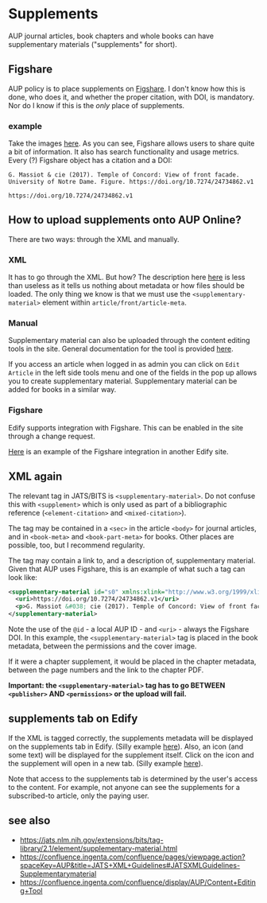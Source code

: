 # Supplements

AUP journal articles, book chapters and whole books can have supplementary materials ("supplements" for short).

## Figshare

AUP policy is to place supplements on [Figshare](https://figshare.com/). I don't know how this is done, who does it, and whether the proper citation, with DOI, is mandatory. Nor do I know if this is the _only_ place of supplements.

### example

Take the images [here](https://figshare.com/articles/figure/Temple_of_Concord_View_of_front_facade/24734862?file=43563720). As you can see, Figshare allows users to share quite a bit of information. It also has search functionality and usage metrics. Every (?) Figshare object has a citation and a DOI:

```
G. Massiot & cie (2017). Temple of Concord: View of front facade. University of Notre Dame. Figure. https://doi.org/10.7274/24734862.v1
```

```
https://doi.org/10.7274/24734862.v1
```

## How to upload supplements onto AUP Online?

There are two ways: through the XML and manually.

### XML
It has to go through the XML. But how? The description here [here](https://confluence.ingenta.com/confluence/pages/viewpage.action?spaceKey=AUP&title=JATS+XML+Guidelines#JATSXMLGuidelines-Supplementarymaterial) is less than useless as it tells us nothing about metadata or how files should be loaded. The only thing we know is that we must use the `<supplementary-material>` element within `article/front/article-meta`.

### Manual
Supplementary material can also be uploaded through the content editing tools in the site. General documentation for the tool is provided [here](https://confluence.ingenta.com/confluence/display/AUP/Content+Editing+Tool).

If you access an article when logged in as admin you can click on `Edit Article` in the left side tools menu and one of the fields in the pop up allows you to create supplementary material. Supplementary material can be added for books in a similar way.

### Figshare
Edify supports integration with Figshare. This can be enabled in the site through a change request. 

[Here](https://www.microbiologyresearch.org/content/journal/acmi/10.1099/acmi.0.000511.v3#supplementary_data) is an example of the Figshare integration in another Edify site.

## XML again

The relevant tag in JATS/BITS is `<supplementary-material>`. Do not confuse this with `<supplement>` which is only used as part of a bibliographic reference (`<element-citation>` and `<mixed-citation>`). 

The tag may be contained in a `<sec>` in the article `<body>` for journal articles, and in `<book-meta>` and `<book-part-meta>` for books. Other places are possible, too, but I recommend regularity.

The tag may contain a link to, and a description of, supplementary material. Given that AUP uses Figshare, this is an example of what such a tag can look like:

```xml
<supplementary-material id="s0" xmlns:xlink="http://www.w3.org/1999/xlink" xlink:href="https://doi.org/10.7274/24734862.v1">
  <uri>https://doi.org/10.7274/24734862.v1</uri>
  <p>G. Massiot &#038; cie (2017). Temple of Concord: View of front facade. University of Notre Dame. Figure. https://doi.org/10.7274/24734862.v1</p>
</supplementary-material>
```

Note the use of the `@id` - a local AUP ID - and `<uri>` - always the Figshare DOI. In this example, the `<supplementary-material>` tag is placed in the book metadata, between the permissions and the cover image.

If it were a chapter supplement, it would be placed in the chapter metadata, between the page numbers and the link to the chapter PDF.

**Important: the `<supplementary-material>` tag has to go BETWEEN `<publisher>` AND `<permissions>` or the upload will fail.**

## supplements tab on Edify
If the XML is tagged correctly, the supplements metadata will be displayed on the supplements tab in Edify. (Silly example [here](https://qa.aup-online.com/content/books/10.5117/9787062629530#supplementary_data)). Also, an icon (and some text) will be displayed for the supplement itself. Click on the icon and the supplement will open in a new tab. (Silly example [here](https://qa.aup-online.com/docserver/fulltext/10.5117/9787062629530/Italy-Girgenti-temple-Concord.jpg?expires=1725462546&id=id&accname=21&checksum=FFD8A426AB56B7B1F1FAE95935E76C3C&union=true)).

Note that access to the supplements tab is determined by the user's access to the content. For example, not anyone can see the supplements for a subscribed-to article, only the paying user.

## see also

- https://jats.nlm.nih.gov/extensions/bits/tag-library/2.1/element/supplementary-material.html
- https://confluence.ingenta.com/confluence/pages/viewpage.action?spaceKey=AUP&title=JATS+XML+Guidelines#JATSXMLGuidelines-Supplementarymaterial
- https://confluence.ingenta.com/confluence/display/AUP/Content+Editing+Tool
